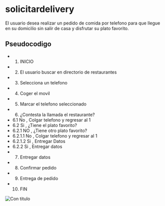 # solicitardelivery 
El usuario desea realizar un pedido de comida por telefono para que llegue en su domicilio sin salir de
casa y disfrutar su plato favorito.
## Pseudocodigo 
- 1. INICIO
- 2. El usuario buscar en directorio de restaurantes
- 3. Selecciona un telefono
- 4. Coger el movil 
- 5. Marcar el telefono seleccionado
- 6. ¿Contesta la llamada el restaurante?
-  6.1  No , Colgar telefono y regresar al 1
-  6.2 Si , ¿Tiene el plato favorito?
-   6.2.1 NO , ¿Tiene otro plato favorito?
-    6.2.1.1 No , Colgar telefono y regresar al 1
-    6.2.1.2 Si , Entregar Datos 
-   6.2.2 Si , Entregar datos
- 7. Entregar datos 
- 8. Confirmar pedido 
- 9. Entrega de pedido
- 10. FIN

![Con titulo](http://4.1m.yt/McGpfC.jpg)
